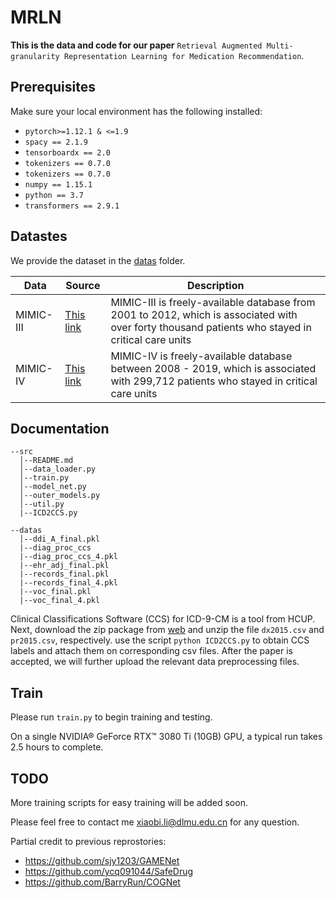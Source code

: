 # MRLN
**This is the data and code for our paper** `Retrieval Augmented Multi-granularity Representation Learning for Medication Recommendation`.

## Prerequisites

Make sure your local environment has the following installed:


* `pytorch>=1.12.1 & <=1.9`
* `spacy == 2.1.9`
* `tensorboardx == 2.0`
* `tokenizers == 0.7.0`
* `tokenizers == 0.7.0`
* `numpy == 1.15.1`
* `python == 3.7`
* `transformers == 2.9.1`

## Datastes

We provide the dataset in the [datas](datas/) folder.

| Data      | Source                                                   | Description                                                  |
| --------- | -------------------------------------------------------- | ------------------------------------------------------------ |
| MIMIC-III | [This link](https://physionet.org/content/mimiciii/1.4/) | MIMIC-III is freely-available database from 2001 to 2012, which is associated with over forty thousand patients who stayed in critical care units |
| MIMIC-IV  | [This link](https://physionet.org/content/mimiciv/2.2/)  | MIMIC-IV is freely-available database between 2008 - 2019, which is associated with 299,712 patients who stayed in critical care units |

## Documentation

```
--src
  │--README.md
  │--data_loader.py
  │--train.py
  │--model_net.py
  │--outer_models.py
  │--util.py
  |--ICD2CCS.py
  
--datas
  │--ddi_A_final.pkl
  |--diag_proc_ccs
  |--diag_proc_ccs_4.pkl
  |--ehr_adj_final.pkl
  |--records_final.pkl
  |--records_final_4.pkl
  |--voc_final.pkl
  |--voc_final_4.pkl

```


Clinical Classifications Software (CCS) for ICD-9-CM is a tool from HCUP.
Next, download the zip package from [web](https://www.hcup-us.ahrq.gov/toolssoftware/ccs/Single_Level_CCS_2015.zip) and unzip the file ```dx2015.csv``` and ```pr2015.csv```, respectively. 
use the script ```python ICD2CCS.py``` to obtain CCS labels and attach them on corresponding csv files. After the paper is accepted, we will further upload the relevant data preprocessing files.

## Train

Please run `train.py` to begin training and testing.

On a single NVIDIA® GeForce RTX™ 3080 Ti (10GB) GPU, a typical run takes 2.5 hours to complete.

## TODO
More training scripts for easy training will be added soon.

Please feel free to contact me xiaobi.li@dlmu.edu.cn for any question.

Partial credit to previous reprostories:

- https://github.com/sjy1203/GAMENet
- https://github.com/ycq091044/SafeDrug
- https://github.com/BarryRun/COGNet

